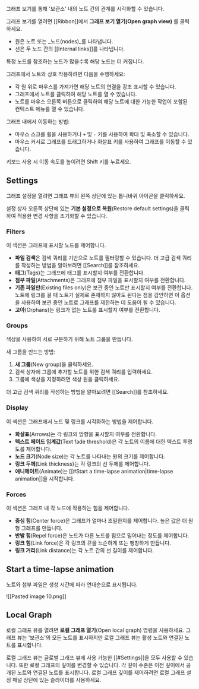 그래프 보기를 통해 '보관소' 내의 노트 간의 관계를 시각화할 수 있습니다.

그래프 보기를 열려면 [[Ribbon]]에서 **그래프 보기 열기(Open graph view)** 를 클릭하세요.

- 원은 노트 또는 _노드(nodes)_를 나타냅니다.
- 선은 두 노드 간의 [[Internal links]]를 나타냅니다.

특정 노드를 참조하는 노드가 많을수록 해당 노드는 더 커집니다.

그래프에서 노트와 상호 작용하려면 다음을 수행하세요:

- 각 원 위로 마우스를 가져가면 해당 노트의 연결을 강조 표시할 수 있습니다.
- 그래프에서 노트를 클릭하여 해당 노트를 열 수 있습니다.
- 노트를 마우스 오른쪽 버튼으로 클릭하여 해당 노트에 대한 가능한 작업이 포함된 컨텍스트 메뉴를 열 수 있습니다.
  
그래프 내에서 이동하는 방법:

- 마우스 스크롤 휠을 사용하거나 `+` 및 `-` 키를 사용하여 확대 및 축소할 수 있습니다.
- 마우스 커서로 그래프를 드래그하거나 화살표 키를 사용하여 그래프를 이동할 수 있습니다.

키보드 사용 시 이동 속도를 높이려면 Shift 키를 누르세요.

## Settings

그래프 설정을 열려면 그래프 뷰의 왼쪽 상단에 있는 톱니바퀴 아이콘을 클릭하세요.

설정 상자 오른쪽 상단에 있는 **기본 설정으로 복원**(Restore default settings)을 클릭하여 적용한 변경 사항을 초기화할 수 있습니다.
### Filters

이 섹션은 그래프에 표시할 노드를 제어합니다.

- **파일 검색**은 검색 쿼리를 기반으로 노트를 필터링할 수 있습니다. 더 고급 검색 쿼리를 작성하는 방법을 알아보려면 [[Search]]를 참조하세요.
- **태그**(Tags)는 그래프에 태그를 표시할지 여부를 전환합니다.
- **첨부 파일**(Attachments)은 그래프에 첨부 파일을 표시할지 여부를 전환합니다.
- **기존 파일만**(Existing files only)은 보관 중인 노트만 표시할지 여부를 전환합니다. 노트에 링크를 걸 때 노트가 실제로 존재하지 않아도 된다는 점을 감안하면 이 옵션을 사용하여 보관 중인 노트로 그래프를 제한하는 데 도움이 될 수 있습니다.
- **고아**(Orphans)는 링크가 없는 노트를 표시할지 여부를 전환합니다.

### Groups

색상을 사용하여 서로 구분하기 위해 노트 그룹을 만듭니다.

새 그룹을 만드는 방법:

1. **새 그룹**(New group)을 클릭하세요.
2. 검색 상자에 그룹에 추가할 노트를 위한 검색 쿼리를 입력하세요.
3. 그룹에 색상을 지정하려면 색상 원을 클릭하세요.

더 고급 검색 쿼리를 작성하는 방법을 알아보려면 [[Search]]를 참조하세요.

### Display

이 섹션은 그래프에서 노드 및 링크를 시각화하는 방법을 제어합니다.

- **화살표**(Arrows)는 각 링크의 방향을 표시할지 여부를 전환합니다.
- **텍스트 페이드 임계값**(Text fade threshold)은 각 노트의 이름에 대한 텍스트 투명도를 제어합니다.
- **노드 크기**(Node size)는 각 노트를 나타내는 원의 크기를 제어합니다.
- **링크 두께**(Link thickness)는 각 링크의 선 두께를 제어합니다.
- **애니메이트**(Animate)는 [[#Start a time-lapse animation|time-lapse animation]]을 시작합니다.

### Forces

이 섹션은 그래프 내 각 노드에 작용하는 힘을 제어합니다.

- **중심 힘**(Center force)은 그래프가 얼마나 조밀한지를 제어합니다. 높은 값은 더 원형 그래프를 만듭니다.
- **반발 힘**(Repel force)은 노드가 다른 노드를 힘으로 밀어내는 정도를 제어합니다.
- **링크 힘**(Link force)은 각 링크의 끈을 느슨하게 또는 팽창하게 만듭니다.
- **링크 거리**(Link distance)는 각 노트 간의 선 길이를 제어합니다.
## Start a time-lapse animation

노트와 첨부 파일은 생성 시간에 따라 연대순으로 표시됩니다.

![[Pasted image 10.png]]

## Local Graph

로컬 그래프 뷰를 열려면 **로컬 그래프 열기**(Open local graph) 명령을 사용하세요. 그래프 뷰는 '보관소'의 모든 노트를 표시하지만 로컬 그래프 뷰는 활성 노트와 연결된 노트를 표시합니다.

로컬 그래프 뷰는 글로벌 그래프 뷰에 사용 가능한 [[#Settings]]을 모두 사용할 수 있습니다. 또한 로컬 그래프의 깊이를 변경할 수 있습니다. 각 깊이 수준은 이전 깊이에서 공개된 노트와 연결된 노트를 표시합니다. 로컬 그래프 깊이를 제어하려면 로컬 그래프 설정 패널 상단에 있는 슬라이더를 사용하세요.
